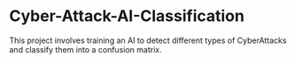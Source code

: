 # Cyber-Attack-AI-Classification
This project involves training an AI to detect different types of CyberAttacks and classify them into a confusion matrix.
